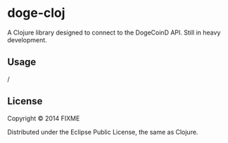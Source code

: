 # doge-cloj

A Clojure library designed to connect to the DogeCoinD API.
Still in heavy development.

## Usage

/

## License

Copyright © 2014 FIXME

Distributed under the Eclipse Public License, the same as Clojure.
